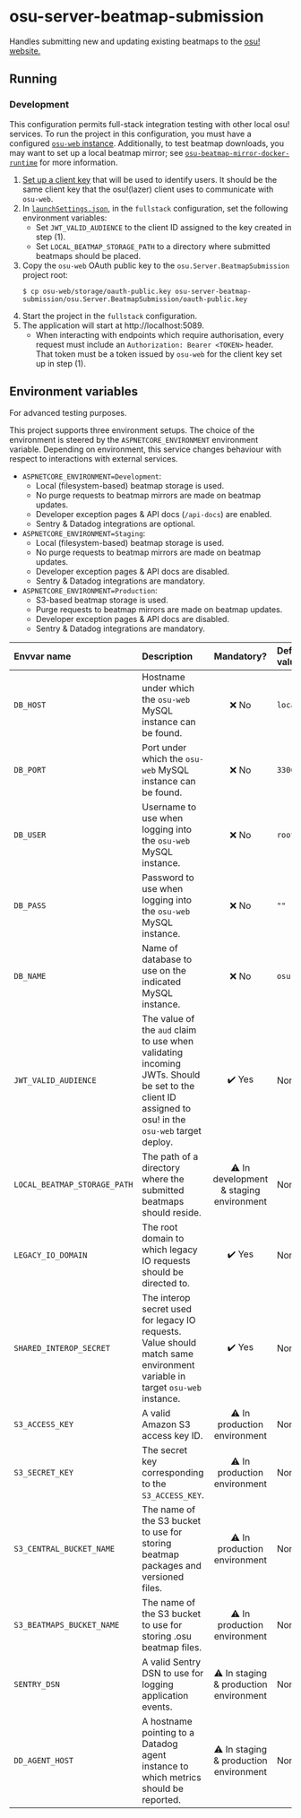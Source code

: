 # osu-server-beatmap-submission

Handles submitting new and updating existing beatmaps to the [osu! website.](https://osu.ppy.sh/)

## Running

### Development

This configuration permits full-stack integration testing with other local osu! services.
To run the project in this configuration, you must have a configured [`osu-web` instance](https://github.com/ppy/osu-web/blob/master/SETUP.md).
Additionally, to test beatmap downloads, you may want to set up a local beatmap mirror; see [`osu-beatmap-mirror-docker-runtime`](https://github.com/ThePooN/osu-beatmap-mirror-docker-runtime) for more information.

1. [Set up a client key](https://github.com/ppy/osu-web/blob/master/SETUP.md#use-the-api-from-osu) that will be used to identify users. It should be the same client key that the osu!(lazer) client uses to communicate with `osu-web`.
2. In [`launchSettings.json`](osu.Server.BeatmapSubmission/Properties/launchSettings.json), in the `fullstack` configuration, set the following environment variables:
   - Set `JWT_VALID_AUDIENCE` to the client ID assigned to the key created in step (1).
   - Set `LOCAL_BEATMAP_STORAGE_PATH` to a directory where submitted beatmaps should be placed.
3. Copy the `osu-web` OAuth public key to the `osu.Server.BeatmapSubmission` project root:
   ```
   $ cp osu-web/storage/oauth-public.key osu-server-beatmap-submission/osu.Server.BeatmapSubmission/oauth-public.key
   ```
4. Start the project in the `fullstack` configuration.
5. The application will start at http://localhost:5089.
   - When interacting with endpoints which require authorisation, every request must include an `Authorization: Bearer <TOKEN>` header. That token must be a token issued by `osu-web` for the client key set up in step (1).

## Environment variables

For advanced testing purposes.

This project supports three environment setups.
The choice of the environment is steered by the `ASPNETCORE_ENVIRONMENT` environment variable.
Depending on environment, this service changes behaviour with respect to interactions with external services.

- `ASPNETCORE_ENVIRONMENT=Development`:
  - Local (filesystem-based) beatmap storage is used.
  - No purge requests to beatmap mirrors are made on beatmap updates.
  - Developer exception pages & API docs (`/api-docs`) are enabled.
  - Sentry & Datadog integrations are optional.
- `ASPNETCORE_ENVIRONMENT=Staging`:
   - Local (filesystem-based) beatmap storage is used.
   - No purge requests to beatmap mirrors are made on beatmap updates.
   - Developer exception pages & API docs are disabled.
   - Sentry & Datadog integrations are mandatory.
- `ASPNETCORE_ENVIRONMENT=Production`:
   - S3-based beatmap storage is used.
   - Purge requests to beatmap mirrors are made on beatmap updates.
   - Developer exception pages & API docs are disabled.
   - Sentry & Datadog integrations are mandatory.

| Envvar name                  | Description                                                                                                                                        |               Mandatory?                | Default value |
|:-----------------------------|:---------------------------------------------------------------------------------------------------------------------------------------------------|:---------------------------------------:|:--------------|
| `DB_HOST`                    | Hostname under which the `osu-web` MySQL instance can be found.                                                                                    |                  ❌ No                   | `localhost`   |
| `DB_PORT`                    | Port under which the `osu-web` MySQL instance can be found.                                                                                        |                  ❌ No                   | `3306`        |
| `DB_USER`                    | Username to use when logging into the `osu-web` MySQL instance.                                                                                    |                  ❌ No                   | `root`        |
| `DB_PASS`                    | Password to use when logging into the `osu-web` MySQL instance.                                                                                    |                  ❌ No                   | `""`          |
| `DB_NAME`                    | Name of database to use on the indicated MySQL instance.                                                                                           |                  ❌ No                   | `osu`         |
| `JWT_VALID_AUDIENCE`         | The value of the `aud` claim to use when validating incoming JWTs. Should be set to the client ID assigned to osu! in the `osu-web` target deploy. |                 ✔️ Yes                  | None          |
| `LOCAL_BEATMAP_STORAGE_PATH` | The path of a directory where the submitted beatmaps should reside.                                                                                | ⚠️ In development & staging environment | None          |
| `LEGACY_IO_DOMAIN`           | The root domain to which legacy IO requests should be directed to.                                                                                 |                 ✔️ Yes                  | None          |
| `SHARED_INTEROP_SECRET`      | The interop secret used for legacy IO requests. Value should match same environment variable in target `osu-web` instance.                         |                 ✔️ Yes                  | None          |
| `S3_ACCESS_KEY`              | A valid Amazon S3 access key ID.                                                                                                                   |       ⚠ In production environment       | None          |
| `S3_SECRET_KEY`              | The secret key corresponding to the `S3_ACCESS_KEY`.                                                                                               |       ⚠ In production environment       | None          |
| `S3_CENTRAL_BUCKET_NAME`     | The name of the S3 bucket to use for storing beatmap packages and versioned files.                                                                 |       ⚠ In production environment       | None          |
| `S3_BEATMAPS_BUCKET_NAME`    | The name of the S3 bucket to use for storing .osu beatmap files.                                                                                   |       ⚠ In production environment       | None          |
| `SENTRY_DSN`                 | A valid Sentry DSN to use for logging application events.                                                                                          |  ⚠ In staging & production environment  | None          | 
| `DD_AGENT_HOST`              | A hostname pointing to a Datadog agent instance to which metrics should be reported.                                                               |  ⚠ In staging & production environment  | None          | 

